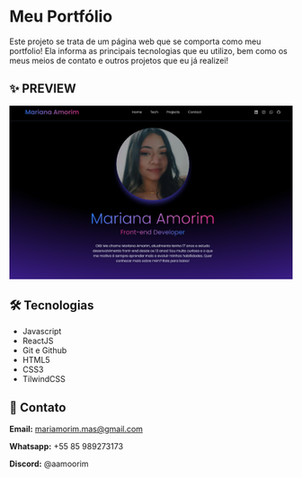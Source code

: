 # Meu Portfólio

Este projeto se trata de um página web que se comporta como meu portfolio!
Ela informa as principais tecnologias que eu utilizo, bem como os meus meios de contato e outros projetos que eu já realizei!

## ✨ PREVIEW
![preview](./github/preview.png)

## 🛠️ Tecnologias

- Javascript
- ReactJS
- Git e Github
- HTML5
- CSS3
- TilwindCSS

## 🌸 Contato
**Email:** mariamorim.mas@gmail.com 

**Whatsapp:** +55 85 989273173

**Discord:**  @aamoorim
